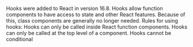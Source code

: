 Hooks were added to React in version 16.8.
Hooks allow function components to have access to state and other React features. Because of this, class components are generally no longer needed.
Rules for using hooks:
Hooks can only be called inside React function components.
Hooks can only be called at the top level of a component.
Hooks cannot be conditional
